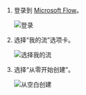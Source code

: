 1. 登录到 [Microsoft Flow](https://flow.microsoft.com)。
   
    ![登录](includes/media/modern-approvals/sign-in.png)
2. 选择“我的流”选项卡。
   
    ![选择我的流](includes/media/modern-approvals/select-my-flows.png)
3. 选择“从零开始创建”。
   
    ![从空白创建](includes/media/modern-approvals/blank-template.png)


